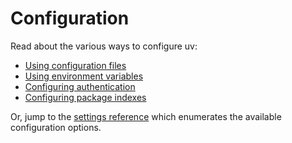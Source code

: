 # Configuration

Read about the various ways to configure uv:

- [Using configuration files](./files.md)
- [Using environment variables](./environment.md)
- [Configuring authentication](./authentication.md)
- [Configuring package indexes](./indexes.md)

Or, jump to the [settings reference](../reference/settings.md) which enumerates the available
configuration options.

<style>
.md-content .md-typeset h1 {
    display: none;
}
</style>
